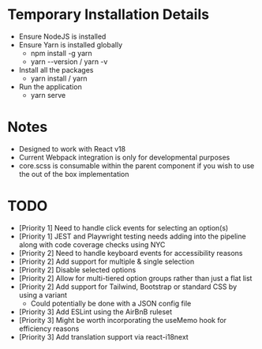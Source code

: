 # Temporary Installation Details

- Ensure NodeJS is installed
- Ensure Yarn is installed globally
    - npm install -g yarn
    - yarn --version / yarn -v
- Install all the packages
    - yarn install / yarn
- Run the application
    - yarn serve

# Notes

- Designed to work with React v18
- Current Webpack integration is only for developmental purposes
- core.scss is consumable within the parent component if you wish to use the out of the box implementation

# TODO

- [Priority 1] Need to handle click events for selecting an option(s)
- [Priority 1] JEST and Playwright testing needs adding into the pipeline along with code coverage checks using NYC
- [Priority 2] Need to handle keyboard events for accessibility reasons
- [Priority 2] Add support for multiple & single selection
- [Priority 2] Disable selected options
- [Priority 2] Allow for multi-tiered option groups rather than just a flat list
- [Priority 2] Add support for Tailwind, Bootstrap or standard CSS by using a variant
  - Could potentially be done with a JSON config file
- [Priority 3] Add ESLint using the AirBnB ruleset
- [Priority 3] Might be worth incorporating the useMemo hook for efficiency reasons
- [Priority 3] Add translation support via react-i18next